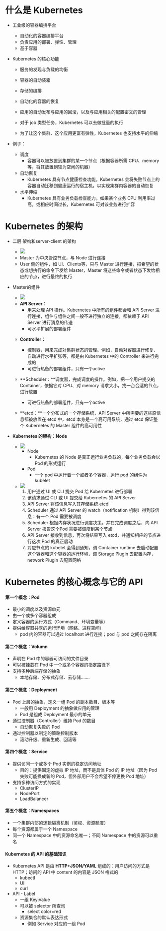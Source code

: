 # 什么是 Kubernetes

+ 工业级的容器编排平台

  + 自动化的容器编排平台
  + 负责应用的部署、弹性、管理
  + 基于容器

+ Kubernetes 的核心功能

  + 服务的发现与负载的均衡

  - 容器的自动装箱
  - 存储的编排

  - 自动化的容器的恢复

  - 应用的自动发布与应用的回滚，以及与应用相关的配置密文的管理

  - 对于 job 类型任务，Kubernetes 可以去做批量的执行

  - 为了让这个集群、这个应用更富有弹性，Kubernetes 也支持水平的伸缩

+ 例子：

  + 调度
    + 容器可以被放置到集群的某一个节点（根据容器所需 CPU、memory 等，将其放置到较为空闲的机器）
  + 自动恢复
    + Kubernetes 具有节点健康检查功能。Kubernetes 会将失败节点上的容器自动迁移到健康运行的宿主机，以实现集群内容器的自动恢复
  + 水平伸缩
    + Kubernetes 具有业务负载检查能力。如果某个业务 CPU 利用率过高，或相应时间过长，Kubernetes 可对该业务进行扩容



# Kubernetes 的架构

+ 二层 架构和server-client 的架构

  + ![](https://edu.aliyun.com/files/course/2021/04-02/153434ac4fc5287155.png)
  + Master 为中央管控节点，与 Node 进行连接
  + User 侧的组件，如 UI、Clients等，只与 Master 进行连接，把希望的状态或想执行的命令下发给 Master，Master 将这些命令或者状态下发给相应的节点，进行最终的执行

+ Master的组件

  + ![](https://edu.aliyun.com/files/course/2021/04-02/153518638ffc816504.png)
  + **API Server：**
    + 用来处理 API 操作。Kubernetes 中所有的组件都会和 API Server 进行连接，组件与组件之间一般不进行独立的连接，都依赖于 API Server 进行消息的传送
    + 可水平扩展的部署组件

  - **Controller：**
    - 控制器，用来完成对集群状态的管理。例如，自动对容器进行修复、自动进行水平扩张等，都是由 Kubernetes 中的 Controller 来进行完成的
    - 可进行热备的部署组件，只有一个active

  - **Scheduler：**调度器，完成调度的操作。例如，把一个用户提交的 Container，依据它对 CPU、对 memory 请求大小，找一台合适的节点，进行放置
    - 可进行热备的部署组件，只有一个active

  - **etcd：**一个分布式的一个存储系统，API Server 中所需要的这些原信息都被放置在 etcd 中，etcd 本身是一个高可用系统，通过 etcd 保证整个 Kubernetes 的 Master 组件的高可用性

+ **Kubernetes 的架构：Node**

  + ![](https://edu.aliyun.com/files/course/2021/04-02/153559f9addd084872.png)
    + Node
      + Kubernetes 的 Node 是真正运行业务负载的，每个业务负载会以 Pod 的形式运行
    + Pod
      + 一个 pod 中运行着一个或者多个容器，运行 pod 的组件为 kubelet
  + ![](https://edu.aliyun.com/files/course/2021/04-02/1536342d14bf291564.png)
    1. 用户通过 UI 或 CLI 提交 Pod 给 Kubernetes 进行部署
    2. 该请求通过 CLI 或 UI 提交给 Kubernetes 的 API Server
    3. API Server 将该信息写入其存储系统 etcd
    4. Scheduler 通过 API Server 的 watch（notification 机制）得到该信息：有一个 Pod 需要被调度
    5. Scheduler 根据内存状况进行调度决策，并在完成调度之后，向 API Server 报告这个Pod 需要被调度到某个节点
    6. API Server 接收到信息，再次将结果写入 etcd，并通知相应的节点进行这次 Pod 的真正启动
    7. 对应节点的 kubelet 会得到通知，调 Container runtime 去启动配置这个容器和这个容器的运行环境，调 Storage Plugin 去配置内存，network Plugin 去配置网络



# Kubernetes 的核心概念与它的 API

#### 第一个概念：Pod

+ 最小的调度以及资源单元
+ 由一个或多个容器组成
+ 定义容器的运行方式（Command、环境变量等）
+ 提供给容器共享的运行环境（网络、进程空间）
  + pod 内的容器可以通过 localhost 进行连接；pod 与 pod 之间存在隔离



#### 第二个概念：Volumn

+ 声明在 Pod 中的容器可访问的文件目录
+ 可以被挂载在 Pod 中一个或多个容器的指定路径下
+ 支持多种后端存储的抽象
  + 本地存储、分布式存储、云存储.......



#### 第三个概念：Deployment

+ Pod 上层的抽象，定义一组 Pod 的副本数目、版本等
  + 一般用 Deployment 的抽象做应用的管理
  + Pod 是组成 Deployment 最小的单元
+ 通过控制器（Controller）维持 Pod 的数目
  + 自动恢复失败的 Pod
+ 通过控制器以制定的策略控制版本
  + 滚动升级、重新生成、回滚等



#### 第四个概念：Service

+ 提供访问一个或多个 Pod 实例的稳定访问地址
  + 目的：提供固定的虚拟 IP 地址，而不是具体 Pod 的 IP 地址（因为 Pod 失败可能换成新的 Pod，但外部用户不会希望不停更换 Pod 地址）
+ 支持多种访问方式的实现
  + ClusterIP
  + NodePort
  + LoadBalancer



#### 第五个概念：Namespaces

+ 一个集群内部的逻辑隔离机制（鉴权、资源额度）
+ 每个资源都属于一个 Namespace
+ 同一个 Namespace 中的资源命名唯一；不同 Namespace 中的资源可以重名



#### Kubernetes 的 API 的基础知识

+ Kubernetes API 是由 **HTTP+JSON/YAML** 组成的：用户访问的方式是 HTTP；访问的 API 中 content 的内容是 JSON 格式的
  + kubectl
  + UI
  + curl
+ API - Label
  + 一组 Key:Value
  + 可以被 selector 所查询
    + select color=red
  + 资源集合的默认表达形式
    + 例如 Service 对应的一组 Pod